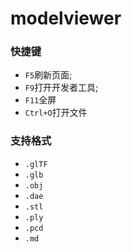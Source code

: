 # modelviewer

### 快捷键
* `F5`刷新页面;
* `F9`打开开发者工具;
* `F11`全屏
* `Ctrl+O`打开文件

### 支持格式
* `.glTF`
* `.glb`
* `.obj`
* `.dae`
* `.stl`
* `.ply`
* `.pcd`
* `.md`